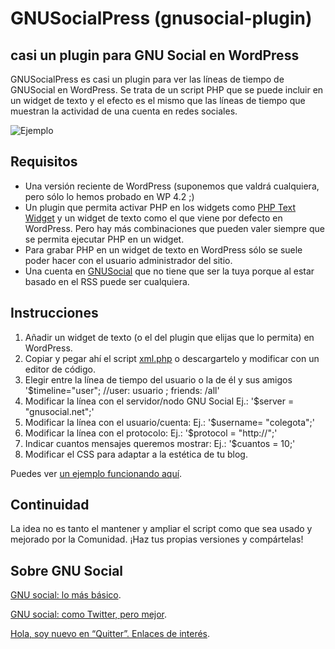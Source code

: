# GNUSocialPress (gnusocial-plugin)
## casi un plugin para GNU Social en WordPress

GNUSocialPress es casi un plugin para ver las líneas de tiempo de GNUSocial en WordPress.
Se trata de un script PHP que se puede incluir en un widget de texto y el efecto es el mismo que las líneas de tiempo que muestran la actividad de una cuenta en redes sociales.

![Ejemplo](http://www.fotolibre.org/albums/userpics/10002/normal_gnusocialpress.png)

## Requisitos
* Una versión reciente de WordPress (suponemos que valdrá cualquiera, pero sólo lo hemos probado en WP 4.2 ;)
* Un plugin que permita activar PHP en los widgets como [PHP Text Widget](https://wordpress.org/plugins/php-text-widget/) y  un widget de texto como el que viene por defecto en WordPress. Pero hay más combinaciones que pueden valer siempre que se permita ejecutar PHP en un widget.
* Para grabar PHP en un widget de texto en WordPress sólo se suele poder hacer con el usuario administrador del sitio.
* Una cuenta en [GNUSocial](https://flosspirit.wordpress.com/2014/10/12/gnu-social-como-twitter-pero-mejor/) que no tiene que ser la tuya porque al estar basado en el RSS puede ser cualquiera.


## Instrucciones
1. Añadir un widget de texto (o el del plugin que elijas que lo permita) en WordPress.
2. Copiar y pegar ahí el script [xml.php](https://github.com/escobrice/gnusocial-plugin/blob/master/xml.php) o descargartelo y modificar con un editor de código.
3. Elegir entre la línea de tiempo del usuario o la de él y sus amigos
    '$timeline="user"; //user: usuario ; friends: /all'
3. Modificar la línea con el servidor/nodo GNU Social
    Ej.: '$server = "gnusocial.net";'
4. Modificar la línea con el usuario/cuenta:
    Ej.: '$username= "colegota";'
5. Modificar la línea con el protocolo:
    Ej.: '$protocol = "http://";'
4. Indicar cuantos mensajes queremos mostrar:
    Ej.: '$cuantos = 10;'
7. Modificar el CSS para adaptar a la estética de tu blog.

Puedes ver [un ejemplo funcionando aquí](http://colegota.fotolibre.net).

## Continuidad
La idea no es tanto el mantener y ampliar el script como que sea usado y mejorado por la Comunidad.
¡Haz tus propias versiones y compártelas!

## Sobre GNU Social
[GNU social: lo más básico](https://flosspirit.wordpress.com/2015/01/16/gnu-social-lo-mas-basico/).

[GNU social: como Twitter, pero mejor](https://flosspirit.wordpress.com/2014/10/12/gnu-social-como-twitter-pero-mejor/).

[Hola, soy nuevo en “Quitter”. Enlaces de interés](https://flosspirit.wordpress.com/2015/01/17/quitter/).



